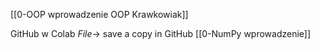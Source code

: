 
[[0-OOP wprowadzenie OOP Krawkowiak]]

GitHub
w Colab *File*-> save a copy in GitHub
[[0-NumPy wprowadzenie]]
